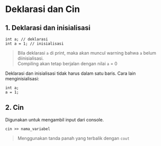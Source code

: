 # Deklarasi dan Cin

## 1. Deklarasi dan inisialisasi
```angular2html
int a; // deklarasi
int a = 1; // inisialisasi
```
> Bila deklarasi `a` di print, maka akan muncul warning bahwa `a` belum diinisialisasi.\
> Compiling akan tetap berjalan dengan nilai `a` = 0

Deklarasi dan inisialisasi tidak harus dalam satu baris. Cara lain menginisialisasi:
```angular2html
int a;
a = 1;
```

## 2. Cin
Digunakan untuk mengambil input dari console.
```angular2html
cin >> nama_variabel
```
> Menggunakan tanda panah yang terbalik dengan `cout`


